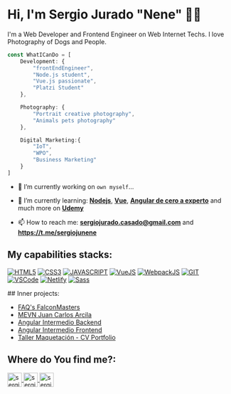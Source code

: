 # Hi, I'm Sergio Jurado "Nene" 👋🏽

I'm a Web Developer and Frontend Engineer on Web Internet Techs. I love Photography of Dogs and People.

```js
const WhatICanDo = [ 
    Development: {
        "frontEndEngineer", 
        "Node.js student",
        "Vue.js passionate",
        "Platzi Student"
    },

    Photography: {
        "Portrait creative photography",
        "Animals pets photography"
    },

    Digital Marketing:{
        "IoT",
        "WPO",
        "Business Marketing"
    }
]
```

- 🔭 I’m currently working on `own myself`...

- 🌱 I’m currently learning: **[Nodejs](https://nodejs.org)**, **[Vue](https//escuelavue.es)**, **[Angular de cero a experto](https://www.udemy.com/course/angular-2-fernando-herrera/)** and much more on **[Udemy](https://www.udemy.com/home/my-courses/learning/)**

- 📫 How to reach me: **<sergiojurado.casado@gmail.com>** and **https://t.me/sergiojunene**


## My capabilities stacks:

[![HTML5](https://img.shields.io/badge/-HTML5-%23E44D27?style=flat-square&logo=html5&logoColor=ffffff)](https://html5.com) [![CSS3](https://img.shields.io/badge/-CSS3-%231572B6?style=flat-square&logo=css3)](https://css3.org) [![JAVASCRIPT](https://img.shields.io/badge/-JavaScript-%23F7DF1C?style=flat-square&logo=javascript&logoColor=000000&labelColor=%23F7DF1C&color=%23FFCE5A)](https://ecmascript.org) [![VueJS](https://img.shields.io/badge/-Vue.js-%232c3e50?style=flat-square&logo=Vue.js)](https://vuejs.org) [![WebpackJS](https://img.shields.io/badge/-Webpack-%232C3A42?style=flat-square&logo=webpack)](https://webpack.js.org) [![GIT](https://img.shields.io/badge/-Git-%23F05032?style=flat-square&logo=git&logoColor=%23ffffff)](https://git-scm.com) [![VSCode](https://img.shields.io/badge/-VSCode-%23007ACC?style=flat-square&logo=visual-studio-code)](https://code.visualstudio.com) [![Netlify](https://img.shields.io/badge/-Netlify-%2300C7B7?style=flat-square&logo=netlify&logoColor=ffffff)](https://netlify.com) [![Sass](https://img.shields.io/badge/-Sass-%23CC6699?style=flat-square&logo=sass&logoColor=ffffff)](https://sass-lang.com)

## Inner projects:

* [FAQ's FalconMasters](./faq-page)
* [MEVN Juan Carlos Arcila](./mevn-jca)
* [Angular Intermedio Backend](./ng-int-backend)
* [Angular Intermedio Frontend](./ng-int-frontend)
* [Taller Maquetación - CV Portfolio](./portfolio-jonmircha)

## Where do You find me?:

<a href="https://twitter.com/sergiojunene" target="blank">
    <img align="center" src="https://cdn.jsdelivr.net/npm/simple-icons@3.0.1/icons/twitter.svg" alt="sergiojunene" height="32" width="32" />
</a>

<a href="https://linkedin.com/in/sergiojunene" target="blank">
    <img align="center" src="https://cdn.jsdelivr.net/npm/simple-icons@3.0.1/icons/linkedin.svg" alt="sergiojunene" height="32" width="32" />
</a>

<a href="https://instagram.com/sergiojunene" target="blank">
    <img align="center" src="https://cdn.jsdelivr.net/npm/simple-icons@3.0.1/icons/instagram.svg" alt="sergiojunene" height="32" width="32" />
</a>

